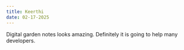 ```yaml
---
title: Keerthi
date: 02-17-2025
---
```

Digital garden notes looks amazing. Definitely it is going to help many developers.
